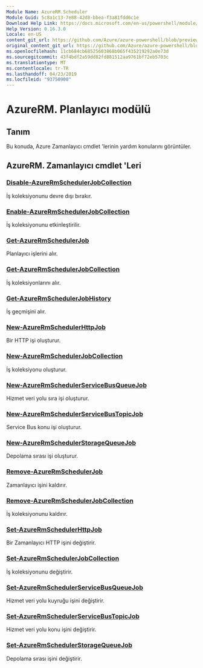 ```yaml
---
Module Name: AzureRM.Scheduler
Module Guid: 5c8a1c13-7e88-42d8-bbea-f3a81fdd6c1e
Download Help Link: https://docs.microsoft.com/en-us/powershell/module/azurerm.scheduler
Help Version: 0.16.3.0
Locale: en-US
content_git_url: https://github.com/Azure/azure-powershell/blob/preview/src/ResourceManager/Scheduler/Commands.Scheduler/help/AzureRM.Scheduler.md
original_content_git_url: https://github.com/Azure/azure-powershell/blob/preview/src/ResourceManager/Scheduler/Commands.Scheduler/help/AzureRM.Scheduler.md
ms.openlocfilehash: 11cb684cb68525603868b065f435219292a0e73d
ms.sourcegitcommit: 43f4bdf2a59dd82fd881512aa9761bf72eb5703c
ms.translationtype: MT
ms.contentlocale: tr-TR
ms.lasthandoff: 04/23/2019
ms.locfileid: "93750900"
---
```

# AzureRM. Planlayıcı modülü
## Tanım
Bu konuda, Azure Zamanlayıcı cmdlet 'lerinin yardım konularını görüntüler.

## AzureRM. Zamanlayıcı cmdlet 'Leri
### [Disable-AzureRmSchedulerJobCollection](Disable-AzureRmSchedulerJobCollection.md)
İş koleksiyonunu devre dışı bırakır.

### [Enable-AzureRmSchedulerJobCollection](Enable-AzureRmSchedulerJobCollection.md)
İş koleksiyonunu etkinleştirilir.

### [Get-AzureRmSchedulerJob](Get-AzureRmSchedulerJob.md)
Planlayıcı işlerini alır.

### [Get-AzureRmSchedulerJobCollection](Get-AzureRmSchedulerJobCollection.md)
İş koleksiyonlarını alır.

### [Get-AzureRmSchedulerJobHistory](Get-AzureRmSchedulerJobHistory.md)
İş geçmişini alır.

### [New-AzureRmSchedulerHttpJob](New-AzureRmSchedulerHttpJob.md)
Bir HTTP işi oluşturur.

### [New-AzureRmSchedulerJobCollection](New-AzureRmSchedulerJobCollection.md)
İş koleksiyonu oluşturur.

### [New-AzureRmSchedulerServiceBusQueueJob](New-AzureRmSchedulerServiceBusQueueJob.md)
Hizmet veri yolu sıra işi oluşturur.

### [New-AzureRmSchedulerServiceBusTopicJob](New-AzureRmSchedulerServiceBusTopicJob.md)
Service Bus konu işi oluşturur.

### [New-AzureRmSchedulerStorageQueueJob](New-AzureRmSchedulerStorageQueueJob.md)
Depolama sırası işi oluşturur.

### [Remove-AzureRmSchedulerJob](Remove-AzureRmSchedulerJob.md)
Zamanlayıcı işini kaldırır.

### [Remove-AzureRmSchedulerJobCollection](Remove-AzureRmSchedulerJobCollection.md)
İş koleksiyonunu kaldırır.

### [Set-AzureRmSchedulerHttpJob](Set-AzureRmSchedulerHttpJob.md)
Bir Zamanlayıcı HTTP işini değiştirir.

### [Set-AzureRmSchedulerJobCollection](Set-AzureRmSchedulerJobCollection.md)
İş koleksiyonunu değiştirir.

### [Set-AzureRmSchedulerServiceBusQueueJob](Set-AzureRmSchedulerServiceBusQueueJob.md)
Hizmet veri yolu kuyruğu işini değiştirir.

### [Set-AzureRmSchedulerServiceBusTopicJob](Set-AzureRmSchedulerServiceBusTopicJob.md)
Hizmet veri yolu konu işini değiştirir.

### [Set-AzureRmSchedulerStorageQueueJob](Set-AzureRmSchedulerStorageQueueJob.md)
Depolama sırası işini değiştirir.

